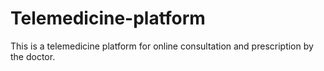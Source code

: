# Telemedicine-platform
This is a telemedicine platform for online consultation and prescription by the doctor.
